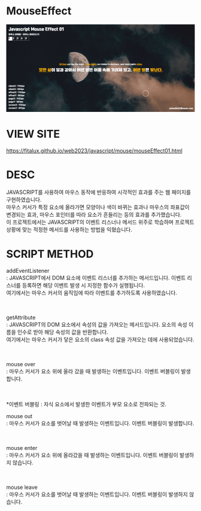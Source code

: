﻿# MouseEffect
<img src="https://github.com/Fitalux/MouseEffect/blob/main/img/display.png" />

# VIEW SITE
https://fitalux.github.io/web2023/javascript/mouse/mouseEffect01.html

# DESC
JAVASCRIPT를 사용하여 마우스 동작에 반응하여 시각적인 효과를 주는 웹 페이지를 구현하였습니다. <br>
마우스 커서가 특정 요소에 올라가면 모양이나 색이 바뀌는 효과나 마우스의 좌표값이 변경되는 효과, 마우스 포인터를 따라 요소가 흔들리는 등의 효과를 추가했습니다.<br>
이 프로젝트에서는 JAVASCRIPT의 이벤트 리스너나 메서드 위주로 학습하며 프로젝트 상황에 맞는 적정한 메서드를 사용하는 방법을 익혔습니다.<br>

# SCRIPT METHOD

addEventListener<br>
: JAVASCRIPT에서 DOM 요소에 이벤트 리스너를 추가하는 메서드입니다. 이벤트 리스너를 등록하면 해당 이벤트 발생 시 지정한 함수가 실행됩니다.<br>
여기에서는 마우스 커서의 움직임에 따라 이벤트를 추가하도록 사용하였습니다.<br><br><br>

getAttribute<br>
: JAVASCRIPT의 DOM 요소에서 속성의 값을 가져오는 메서드입니다. 요소의 속성 이름을 인수로 받아 해당 속성의 값을 반환합니다.<br>
여기에서는 마우스 커서가 닿은 요소의 class 속성 값을 가져오는 데에 사용되었습니다.<br><br><br>

mouse over<br>
: 마우스 커서가 요소 위에 올라 갔을 때 발생하는 이벤트입니다. 이벤트 버블링이 발생합니다.<br><br><br>

*이벤트 버블링 : 자식 요소에서 발생한 이벤트가 부모 요소로 전파되는 것.<br>

mouse out<br>
: 마우스 커서가 요소를 벗어날 때 발생하는 이벤트입니다. 이벤트 버블링이 발생합니다.<br><br><br>

mouse enter<br>
: 마우스 커서가 요소 위에 올라갔을 때 발생하는 이벤트입니다. 이벤트 버블링이 발생하지 않습니다.<br><br><br>

mouse leave<br>
: 마우스 커서가 요소를 벗어날 때 발생하는 이벤트입니다. 이벤트 버블링이 발생하지 않습니다.<br><br><br>
